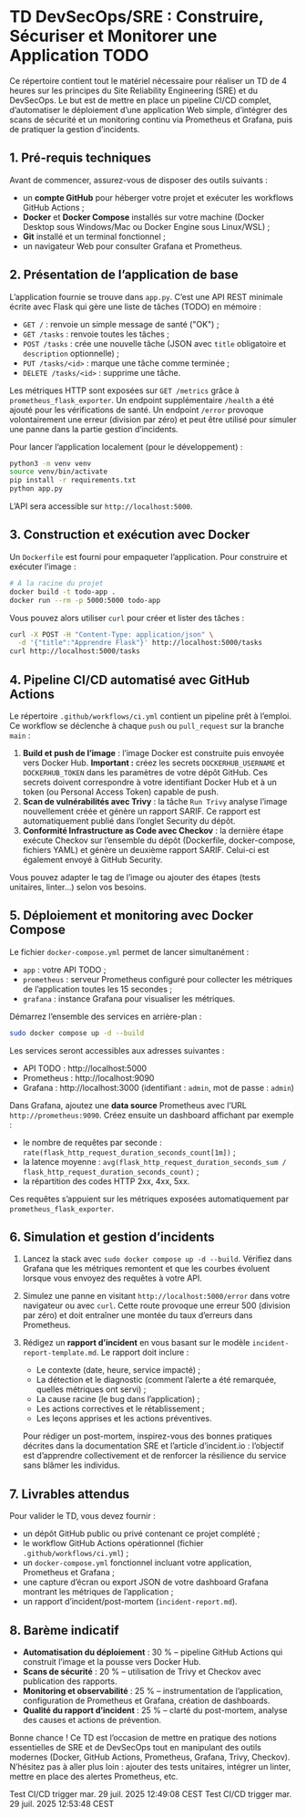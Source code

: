 # TD DevSecOps/SRE : Construire, Sécuriser et Monitorer une Application TODO

Ce répertoire contient tout le matériel nécessaire pour réaliser un TD de 4 heures sur les principes du Site Reliability Engineering (SRE) et du DevSecOps. Le but est de mettre en place un pipeline CI/CD complet, d’automatiser le déploiement d’une application Web simple, d’intégrer des scans de sécurité et un monitoring continu via Prometheus et Grafana, puis de pratiquer la gestion d’incidents.

## 1. Pré-requis techniques

Avant de commencer, assurez-vous de disposer des outils suivants :

- un **compte GitHub** pour héberger votre projet et exécuter les workflows GitHub Actions ;
- **Docker** et **Docker Compose** installés sur votre machine (Docker Desktop sous Windows/Mac ou Docker Engine sous Linux/WSL) ;
- **Git** installé et un terminal fonctionnel ;
- un navigateur Web pour consulter Grafana et Prometheus.

## 2. Présentation de l’application de base

L’application fournie se trouve dans `app.py`. C’est une API REST minimale écrite avec Flask qui gère une liste de tâches (TODO) en mémoire :

- `GET /` : renvoie un simple message de santé ("OK") ;
- `GET /tasks` : renvoie toutes les tâches ;
- `POST /tasks` : crée une nouvelle tâche (JSON avec `title` obligatoire et `description` optionnelle) ;
- `PUT /tasks/<id>` : marque une tâche comme terminée ;
- `DELETE /tasks/<id>` : supprime une tâche.

Les métriques HTTP sont exposées sur `GET /metrics` grâce à `prometheus_flask_exporter`. Un endpoint supplémentaire `/health` a été ajouté pour les vérifications de santé. Un endpoint `/error` provoque volontairement une erreur (division par zéro) et peut être utilisé pour simuler une panne dans la partie gestion d’incidents.

Pour lancer l’application localement (pour le développement) :

```bash
python3 -m venv venv
source venv/bin/activate
pip install -r requirements.txt
python app.py
```

L’API sera accessible sur `http://localhost:5000`.

## 3. Construction et exécution avec Docker

Un `Dockerfile` est fourni pour empaqueter l’application. Pour construire et exécuter l’image :

```bash
# À la racine du projet
docker build -t todo-app .
docker run --rm -p 5000:5000 todo-app
```

Vous pouvez alors utiliser `curl` pour créer et lister des tâches :

```bash
curl -X POST -H "Content-Type: application/json" \
  -d '{"title":"Apprendre Flask"}' http://localhost:5000/tasks
curl http://localhost:5000/tasks
```

## 4. Pipeline CI/CD automatisé avec GitHub Actions

Le répertoire `.github/workflows/ci.yml` contient un pipeline prêt à l’emploi.
Ce workflow se déclenche à chaque `push` ou `pull_request` sur la branche `main` :

1. **Build et push de l’image** : l’image Docker est construite puis envoyée vers Docker Hub. **Important :** créez les secrets `DOCKERHUB_USERNAME` et `DOCKERHUB_TOKEN` dans les paramètres de votre dépôt GitHub. Ces secrets doivent correspondre à votre identifiant Docker Hub et à un token (ou Personal Access Token) capable de push.
2. **Scan de vulnérabilités avec Trivy** : la tâche `Run Trivy` analyse l’image nouvellement créée et génère un rapport SARIF. Ce rapport est automatiquement publié dans l’onglet Security du dépôt.
3. **Conformité Infrastructure as Code avec Checkov** : la dernière étape exécute Checkov sur l’ensemble du dépôt (Dockerfile, docker-compose, fichiers YAML) et génère un deuxième rapport SARIF. Celui-ci est également envoyé à GitHub Security.

Vous pouvez adapter le tag de l’image ou ajouter des étapes (tests unitaires, linter…) selon vos besoins.

## 5. Déploiement et monitoring avec Docker Compose

Le fichier `docker-compose.yml` permet de lancer simultanément :

- `app` : votre API TODO ;
- `prometheus` : serveur Prometheus configuré pour collecter les métriques de l’application toutes les 15 secondes ;
- `grafana` : instance Grafana pour visualiser les métriques.

Démarrez l’ensemble des services en arrière-plan :

```bash
sudo docker compose up -d --build
```

Les services seront accessibles aux adresses suivantes :

- API TODO : http://localhost:5000
- Prometheus : http://localhost:9090
- Grafana : http://localhost:3000 (identifiant : `admin`, mot de passe : `admin`)

Dans Grafana, ajoutez une **data source** Prometheus avec l’URL `http://prometheus:9090`. Créez ensuite un dashboard affichant par exemple :

- le nombre de requêtes par seconde : `rate(flask_http_request_duration_seconds_count[1m])` ;
- la latence moyenne : `avg(flask_http_request_duration_seconds_sum / flask_http_request_duration_seconds_count)` ;
- la répartition des codes HTTP 2xx, 4xx, 5xx.

Ces requêtes s’appuient sur les métriques exposées automatiquement par `prometheus_flask_exporter`.

## 6. Simulation et gestion d’incidents

1. Lancez la stack avec `sudo docker compose up -d --build`. Vérifiez dans Grafana que les métriques remontent et que les courbes évoluent lorsque vous envoyez des requêtes à votre API.
2. Simulez une panne en visitant `http://localhost:5000/error` dans votre navigateur ou avec `curl`. Cette route provoque une erreur 500 (division par zéro) et doit entraîner une montée du taux d’erreurs dans Prometheus.
3. Rédigez un **rapport d’incident** en vous basant sur le modèle `incident-report-template.md`. Le rapport doit inclure :
   - Le contexte (date, heure, service impacté) ;
   - La détection et le diagnostic (comment l’alerte a été remarquée, quelles métriques ont servi) ;
   - La cause racine (le bug dans l’application) ;
   - Les actions correctives et le rétablissement ;
   - Les leçons apprises et les actions préventives.

   Pour rédiger un post-mortem, inspirez-vous des bonnes pratiques décrites dans la documentation SRE et l’article d’incident.io : l’objectif est d’apprendre collectivement et de renforcer la résilience du service sans blâmer les individus.

## 7. Livrables attendus

Pour valider le TD, vous devez fournir :

- un dépôt GitHub public ou privé contenant ce projet complété ;
- le workflow GitHub Actions opérationnel (fichier `.github/workflows/ci.yml`) ;
- un `docker-compose.yml` fonctionnel incluant votre application, Prometheus et Grafana ;
- une capture d’écran ou export JSON de votre dashboard Grafana montrant les métriques de l’application ;
- un rapport d’incident/post-mortem (`incident-report.md`).

## 8. Barème indicatif

- **Automatisation du déploiement** : 30 % – pipeline GitHub Actions qui construit l’image et la pousse vers Docker Hub.
- **Scans de sécurité** : 20 % – utilisation de Trivy et Checkov avec publication des rapports.
- **Monitoring et observabilité** : 25 % – instrumentation de l’application, configuration de Prometheus et Grafana, création de dashboards.
- **Qualité du rapport d’incident** : 25 % – clarté du post-mortem, analyse des causes et actions de prévention.

Bonne chance ! Ce TD est l’occasion de mettre en pratique des notions essentielles de SRE et de DevSecOps tout en manipulant des outils modernes (Docker, GitHub Actions, Prometheus, Grafana, Trivy, Checkov). N’hésitez pas à aller plus loin : ajouter des tests unitaires, intégrer un linter, mettre en place des alertes Prometheus, etc.


Test CI/CD trigger mar. 29 juil. 2025 12:49:08 CEST
Test CI/CD trigger mar. 29 juil. 2025 12:53:48 CEST
